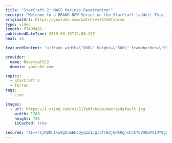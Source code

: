 ```yaml
---
title: "StarCraft 2: MASS Marines Basetrading!"
excerpt: "Welcome to a BRAND NEW Series on the StarCraft ladder! This is the \"Mass Marines to Grandmaster\" challenge, where the only attacking unit that I'm allowed to make is Marines - and that's it! I am allowed to make Medivacs just so that the gaemplay is not too monotonous, but I believe I could even make"
originalUrl: https://youtube.com/watch?v=51TeNfxbivw
type: video
length: PT49M48S
publishedDateTime: 2019-09-15T12:08:13Z
heat: 54

featuredContent: "<iframe width=\"800\" height=\"500\" frameborder=\"0\" src=\"https://www.youtube.com/embed/51TeNfxbivw\" allow=\"accelerometer; autoplay; encrypted-media; gyroscope; picture-in-picture\" allowfullscreen></iframe>"

provider:
  name: BeastyqtSC2
  domain: youtube.com

topics:
  - StarCraft 2
  - Terran
tags:
  - Live

images:
  - url: https://i.ytimg.com/vi/51TeNfxbivw/maxresdefault.jpg
    width: 1280
    height: 720
    isCached: true

secured: "XI++rsjM2KLI+w8gOuEEHCQyqZZ1Jg/3frB2jQNkRgnxhCk76VQQwPXIOY0ggYRKyPXjzKnE4QFAXEUu6HtmkUC7zY3GRxDM8waGdzY87I1CykurEg/Em8OcixxiXfKc9HGbezYsKbMLWwOFswssh0eOzf4YO2l6OgI03ckVnIT1SqFti+Mgz4W+9hNttQTVA2FpUwWnL6T/aBtTqcjgVzkesUT7UtKkFwYEZ40XTAeXePmUU9WX8KTiXC7XuncQhp1Ku6n7Z+wlrZMRPok8NLPIC30inqlAPHAt1YO0vKKBfohPKph+UuL/hZsWIl9EQP9EE7le161fIUdJau9UkWx0rjgxcfSJTgpd7kk62jKjEMFXBoYRFJpfTyOcYy0VGQUI+ZTNEXKetkHMXEnVIM9yzeeBoHgvOnwZVr+vBRw=;Syb2xmwBY512mFDuAa6aug=="
---
```


